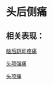 # 头后侧痛

## 相关表现：

[脑后跳动疼痛](https://zuoye.gmzyh.com/search?key=脑后跳动疼痛)
[头项强痛](https://zuoye.gmzyh.com/search?key=头项强痛)
[头项痛](https://zuoye.gmzyh.com/search?key=头项痛)